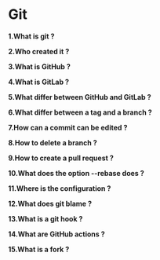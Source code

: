 # Git

**1.What is git ?**

**2.Who created it ?**

**3.What is GitHub ?**

**4.What is GitLab ?**

**5.What differ between GitHub and GitLab ?**

**6.What differ between a tag and a branch ?**

**7.How can a commit can be edited ?**

**8.How to delete a branch ?**

**9.How to create a pull request ?**

**10.What does the option --rebase does ?**

**11.Where is the configuration ?**

**12.What does git blame ?**

**13.What is a git hook ?**

**14.What are GitHub actions ?**

**15.What is a fork ?**